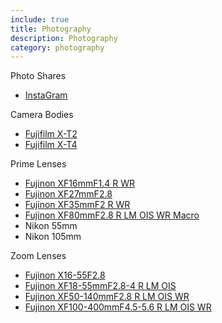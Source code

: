 ```yaml
---
include: true
title: Photography
description: Photography
category: photography
---
```


Photo Shares
- [InstaGram](http://instagram.com/jacob.langley.photos/)

Camera Bodies
- [Fujifilm X-T2](https://fujifilm-x.com/en-us/products/cameras/x-t2/)
- [Fujifilm X-T4](https://fujifilm-x.com/en-us/products/cameras/x-t4/)

Prime Lenses
- [Fujinon XF16mmF1.4 R WR](https://www.fujifilmusa.com/products/digital_cameras/x/fujinon_lens_xf16mmf14_r_wr/)
- [Fujinon XF27mmF2.8](https://fujifilm-x.com/en-us/products/lenses/xf27mmf28/)
- [Fujinon XF35mmF2 R WR](https://fujifilm-x.com/en-us/products/lenses/xf35mmf2-r-wr/)
- [Fujinon XF80mmF2.8 R LM OIS WR Macro](https://fujifilm-x.com/en-us/products/lenses/xf80mmf28-r-lm-ois-wr-macro/)
- Nikon 55mm
- Nikon 105mm

Zoom Lenses
- [Fujinon X16-55F2.8](https://fujifilm-x.com/en-us/products/lenses/xf16mmf14-r-wr/)
- [Fujinon XF18-55mmF2.8-4 R LM OIS](https://fujifilm-x.com/en-us/products/lenses/xf18-55mmf28-4-r-lm-ois/)
- [Fujinon XF50-140mmF2.8 R LM OIS WR](https://fujifilm-x.com/en-us/products/lenses/xf50-140mmf28-r-lm-ois-wr/)
- [Fujinon XF100-400mmF4.5-5.6 R LM OIS WR](https://fujifilm-x.com/en-us/products/lenses/xf100-400mmf45-56-r-lm-ois-wr/)
